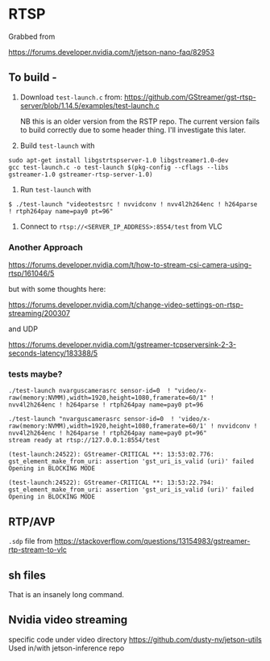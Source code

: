 # RTSP

Grabbed from 

<https://forums.developer.nvidia.com/t/jetson-nano-faq/82953>

## To build -

1. Download `test-launch.c` from: <https://github.com/GStreamer/gst-rtsp-server/blob/1.14.5/examples/test-launch.c>
    
    NB this is an older version from the RSTP repo. The current version fails to build correctly due to some header thing. I'll investigate this later.
1. Build `test-launch` with
```
sudo apt-get install libgstrtspserver-1.0 libgstreamer1.0-dev
gcc test-launch.c -o test-launch $(pkg-config --cflags --libs gstreamer-1.0 gstreamer-rtsp-server-1.0)
```

1. Run `test-launch` with
```
$ ./test-launch "videotestsrc ! nvvidconv ! nvv4l2h264enc ! h264parse ! rtph264pay name=pay0 pt=96"
```

1. Connect to `rtsp://<SERVER_IP_ADDRESS>:8554/test` from VLC


### Another Approach

<https://forums.developer.nvidia.com/t/how-to-stream-csi-camera-using-rtsp/161046/5>

but with some thoughts here:

<https://forums.developer.nvidia.com/t/change-video-settings-on-rtsp-streaming/200307>

and UDP 

<https://forums.developer.nvidia.com/t/gstreamer-tcpserversink-2-3-seconds-latency/183388/5>
### tests maybe?

```
./test-launch nvarguscamerasrc sensor-id=0  ! "video/x-raw(memory:NVMM),width=1920,height=1080,framerate=60/1" ! nvv4l2h264enc ! h264parse ! rtph264pay name=pay0 pt=96
```


```
./test-launch "nvarguscamerasrc sensor-id=0  ! 'video/x-raw(memory:NVMM),width=1920,height=1080,framerate=60/1' ! nvvidconv ! nvv4l2h264enc ! h264parse ! rtph264pay name=pay0 pt=96" 
stream ready at rtsp://127.0.0.1:8554/test

(test-launch:24522): GStreamer-CRITICAL **: 13:53:02.776: gst_element_make_from_uri: assertion 'gst_uri_is_valid (uri)' failed
Opening in BLOCKING MODE 

(test-launch:24522): GStreamer-CRITICAL **: 13:53:22.794: gst_element_make_from_uri: assertion 'gst_uri_is_valid (uri)' failed
Opening in BLOCKING MODE 
```
## RTP/AVP

`.sdp` file from 
<https://stackoverflow.com/questions/13154983/gstreamer-rtp-stream-to-vlc>

## sh files

That is an insanely long command.

## Nvidia video streaming

specific code under video directory
https://github.com/dusty-nv/jetson-utils
Used in/with jetson-inference repo
